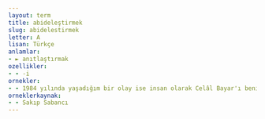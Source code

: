 ```yaml
---
layout: term
title: abideleştirmek
slug: abidelestirmek
letter: A
lisan: Türkçe
anlamlar:
- ► anıtlaştırmak
ozellikler:
- - -i
ornekler:
- - 1984 yılında yaşadığım bir olay ise insan olarak Celâl Bayar'ı benim gözümde abideleştirdi.
orneklerkaynak:
- - Sakıp Sabancı
---
```

